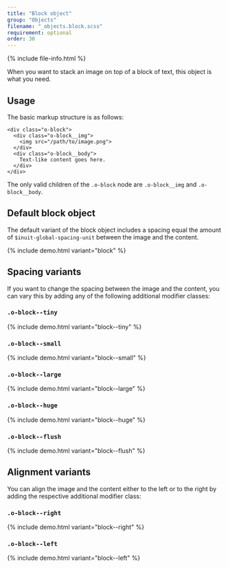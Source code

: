 ```yaml
---
title: "Block object"
group: "Objects"
filename: "_objects.block.scss"
requirement: optional
order: 30
---
```


{% include file-info.html %}

When you want to stack an image on top of a block of text, this object is what you need.

## Usage

The basic markup structure is as follows:

    <div class="o-block">
      <div class="o-block__img">
        <img src="/path/to/image.png">
      </div>
      <div class="o-block__body">
        Text-like content goes here.
      </div>
    </div>

The only valid children of the `.o-block` node are `.o-block__img` and
`.o-block__body`.

## Default block object

The default variant of the block object includes a spacing equal the amount of `$inuit-global-spacing-unit` between the image and the content.

{% include demo.html variant="block" %}

## Spacing variants

If you want to change the spacing between the image and the content, you can vary this by adding any of the following additional modifier classes:

### `.o-block--tiny`
{% include demo.html variant="block--tiny" %}

### `.o-block--small`
{% include demo.html variant="block--small" %}

### `.o-block--large`
{% include demo.html variant="block--large" %}

### `.o-block--huge`
{% include demo.html variant="block--huge" %}

### `.o-block--flush`
{% include demo.html variant="block--flush" %}

## Alignment variants

You can align the image and the content either to the left or to the right by adding the respective additional modifier class:

### `.o-block--right`
{% include demo.html variant="block--right" %}

### `.o-block--left`
{% include demo.html variant="block--left" %}
